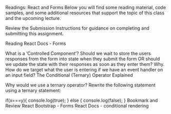 Readings: React and Forms
Below you will find some reading material, code samples, and some additional resources that support the topic of this class and the upcoming lecture.

Review the Submission Instructions for guidance on completing and submitting this assignment.

Reading
React Docs - Forms

What is a ‘Controlled Component’?
Should we wait to store the users responses from the form into state when they submit the form OR should we update the state with their responses as soon as they enter them? Why.
How do we target what the user is entering if we have an event handler on an input field?
The Conditional (Ternary) Operator Explained

Why would we use a ternary operator?
Rewrite the following statement using a ternary statement:

if(x===y){
console.log(true);
} else {
console.log(false);
}
Bookmark and Review
React Bootstrap - Forms
React Docs - conditional rendering
